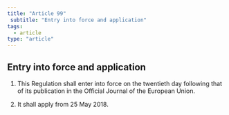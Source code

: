 ```yaml
---
title: "Article 99"
 subtitle: "Entry into force and application"
tags:
  - article
type: "article"
---
```

## Entry into force and application

1. This Regulation shall enter into force on the twentieth day following that of its publication in the Official Journal of the European Union.

2. It shall apply from 25 May 2018.
